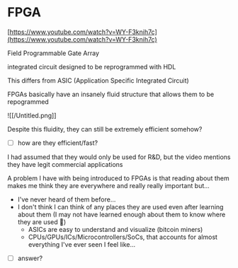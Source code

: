 # FPGA

[https://www.youtube.com/watch?v=WY-F3knih7c](https://www.youtube.com/watch?v=WY-F3knih7c)

Field Programmable Gate Array

integrated circuit designed to be reprogrammed with HDL

This differs from ASIC (Application Specific Integrated Circuit)

FPGAs basically have an insanely fluid structure that allows them to be repogrammed

![[/Untitled.png]]

Despite this fluidity, they can still be extremely efficient somehow?

- [ ]  how are they efficient/fast?

I had assumed that they would only be used for R&D, but the video mentions they have legit commercial applications

A problem I have with being introduced to FPGAs is that reading about them makes me think they are everywhere and really really important but...

- I've never heard of them before...
- I don't think I can think of any places they are used even after learning about them (I may not have learned enough about them to know where they are used 🤔)
    - ASICs are easy to understand and visualize (bitcoin miners)
    - CPUs/GPUs/ICs/Microcontrollers/SoCs, that accounts for almost everything I've ever seen I feel like...
- [ ]  answer?